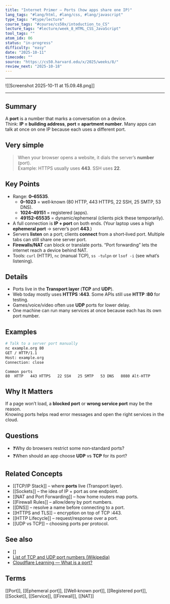 ```yaml
---
title: "Internet Primer — Ports (how apps share one IP)"
lang_tags: "#lang/html, #lang/css, #lang/javascript"
type_tags: "#type/lecture"
course_tags: "#course/cs50x/intoduction_to_CS"
lecture_tags: "#lecture/week_8_HTML_CSS_JavaScript"
tool_tags: ""
atom_idx: 06
status: "in-progress"
difficulty: "easy"
date: "2025-10-11"
timecode: ""
source: "https://cs50.harvard.edu/x/2025/weeks/8/"
review_next: "2025-10-18"
---
```


---

![[Screenshot 2025-10-11 at 15.09.48.png]]

---

## Summary
A **port** is a number that marks a conversation on a device.  
Think: **IP = building address**, **port = apartment number**. Many apps can talk at once on one IP because each uses a different port.

## Very simple
> When your browser opens a website, it dials the server’s **number** (port).  
> Example: HTTPS usually uses **443**. SSH uses **22**.

## Key Points
- Range: **0–65535**.  
  - **0–1023** = well‑known (80 HTTP, 443 HTTPS, 22 SSH, 25 SMTP, 53 DNS).  
  - **1024–49151** = registered (apps).  
  - **49152–65535** = dynamic/ephemeral (clients pick these temporarily).
- A full connection is **IP + port** on both ends. (Your laptop uses a high **ephemeral port** → server’s port **443**.)
- Servers **listen** on a port; clients **connect** from a short‑lived port. Multiple tabs can still share one server port.
- **Firewalls/NAT** can block or translate ports. “Port forwarding” lets the internet reach a device behind NAT.
- Tools: `curl` (HTTP), `nc` (manual TCP), `ss -tulpn` or `lsof -i` (see what’s listening).

## Details
- Ports live in the **Transport layer** (**TCP** and **UDP**).  
- Web today mostly uses **HTTPS :443**. Some APIs still use **HTTP :80** for testing.  
- Games/voice/video often use **UDP** ports for lower delay.  
- One machine can run many services at once because each has its own port number.

## Examples
```bash
# Talk to a server port manually
nc example.org 80
GET / HTTP/1.1
Host: example.org
Connection: close

```
```text
Common ports
80  HTTP   443 HTTPS   22 SSH   25 SMTP   53 DNS   8080 Alt-HTTP
```

## **Why It Matters**
If a page won’t load, a **blocked port** or **wrong service port** may be the reason.  
Knowing ports helps read error messages and open the right services in the cloud.

## Questions
- ❓Why do browsers restrict some non‑standard ports?  
- ❓When should an app choose **UDP** vs **TCP** for its port?

## Related Concepts
- [[TCP/IP Stack]] – where **ports** live (Transport layer).  
- [[Sockets]] – the idea of IP + port as one endpoint.  
- [[NAT and Port Forwarding]] – how home routers map ports.  
- [[Firewall Rules]] – allow/deny by port numbers.  
- [[DNS]] – resolve a name before connecting to a port.  
- [[HTTPS and TLS]] – encryption on top of TCP :443.  
- [[HTTP Lifecycle]] – request/response over a port.  
- [[UDP vs TCP]] – choosing ports per protocol.

## See also
- []                                                                        
- [List of TCP and UDP port numbers (Wikipedia)](https://en.wikipedia.org/wiki/List_of_TCP_and_UDP_port_numbers)
- [Cloudflare Learning — What is a port?](https://www.cloudflare.com/learning/network-layer/what-is-a-computer-port/)

## Terms
[[Port]], [[Ephemeral port]], [[Well‑known port]], [[Registered port]], [[Socket]], [[Service]], [[Firewall]], [[NAT]]
